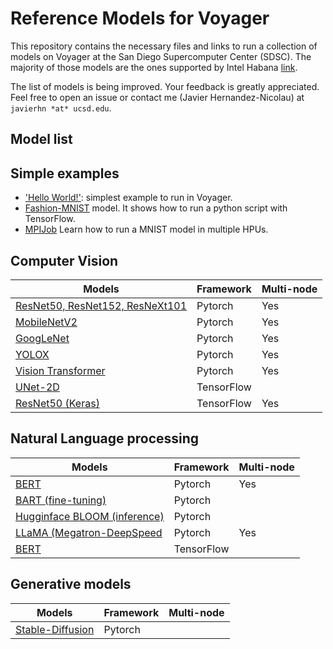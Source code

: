 # Reference Models for Voyager
This repository contains the necessary files and links to run a collection of models on Voyager at the San Diego Supercomputer Center (SDSC). The majority of those models are the ones supported by Intel Habana [link](https://github.com/HabanaAI/Model-References).

The list of models is being improved. Your feedback is greatly appreciated. Feel free to open an issue or contact me (Javier Hernandez-Nicolau) at `javierhn *at* ucsd.edu`.

## Model list

## Simple examples
- ['Hello World!'](helloworld): simplest example to run in Voyager.
- [Fashion-MNIST](TensorFlow/examples/Fashion-MNIST) model. It shows how to run a python script with TensorFlow.
- [MPIJob](TensorFlow/examples/MPIJob) Learn how to run a MNIST model in multiple HPUs. 

## Computer Vision
| Models                                                                                | Framework  | Multi-node |
| ------------------------------------------------------------------------------------- | ---------- | ---------- |
| [ResNet50, ResNet152, ResNeXt101](PyTorch/computer_vision/classification/torchvision) | Pytorch    |  Yes       |
| [MobileNetV2](PyTorch/computer_vision/classification/torchvision)                     | Pytorch    |  Yes       |
| [GoogLeNet](PyTorch/computer_vision/classification/torchvision)                       | Pytorch    |  Yes       |
| [YOLOX](PyTorch/computer_vision/detection/yolox)                                      | Pytorch    |  Yes       |
| [Vision Transformer](PyTorch/computer_vision/classification/ViT)                      | Pytorch    |  Yes       |
| [UNet-2D](TensorFlow/computer_vision/Unet2D)                                          | TensorFlow |            |
| [ResNet50 (Keras)](TensorFlow/computer_vision/Resnets/resnet_keras)                   | TensorFlow |  Yes       |


## Natural Language processing
| Models                                                                        | Framework  | Multi-node |
| ----------------------------------------------------------------------------- | ---------- | ---------- |
| [BERT](PyTorch/nlp/bert)                                                      | Pytorch    |  Yes       |
| [BART (fine-tuning)](PyTorch/nlp/BART)                                        | Pytorch    |            |
| [Hugginface BLOOM (inference)](PyTorch/nlp/bloom)                             | Pytorch    |            |
| [LLaMA (Megatron-DeepSpeed](PyTorch/nlp/DeepSpeedExamples/Megatron-DeepSpeed) | Pytorch    |  Yes       |
| [BERT](TensorFlow/nlp/bert)                                                   | TensorFlow |            |

## Generative models
| Models                                                         | Framework  | Multi-node |
| -------------------------------------------------------------- | ---------- | ---------- |
| [Stable-Diffusion](PyTorch/generative_models/stable-diffusion) | Pytorch    |            |
